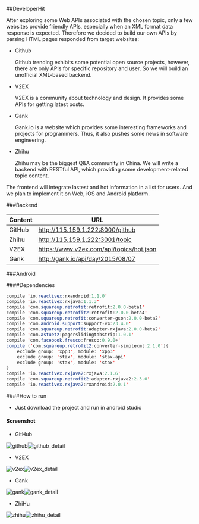 ##DeveloperHit

After exploring some Web APIs associated with the chosen topic, only a few websites provide friendly APIs, especially when an XML format data response is expected. Therefore we decided to build our own APIs by parsing HTML pages responded from target websites:

- Github

  Github trending exhibits some potential open source projects, however, there are only APIs for specific repository and user. So we will build an unofficial XML-based backend.

- V2EX

  V2EX is a community about technology and design. It provides some APIs for getting latest posts.

- Gank

  Gank.io is a website which provides some interesting frameworks and projects for programmers. Thus, it also pushes some news in software engineering.

- Zhihu

  Zhihu may be the biggest Q&A community in China. We will write a backend with RESTful API, which providing some development-related topic content.

The frontend will integrate lastest and hot information in a list for users. And we plan to implement it on  Web, iOS and Android platform.

###Backend

| Content | URL                                      |
| ------- | ---------------------------------------- |
| GitHub  | http://115.159.1.222:8000/github         |
| Zhihu   | http://115.159.1.222:3001/topic          |
| V2EX    | https://www.v2ex.com/api/topics/hot.json |
| Gank    | http://gank.io/api/day/2015/08/07        |

###Android

####Dependencies

```java
compile 'io.reactivex:rxandroid:1.1.0'
compile 'io.reactivex:rxjava:1.1.3'
compile 'com.squareup.retrofit:retrofit:2.0.0-beta1'
compile 'com.squareup.retrofit2:retrofit:2.0.0-beta4'
compile 'com.squareup.retrofit:converter-gson:2.0.0-beta2'
compile 'com.android.support:support-v4:23.4.0'
compile 'com.squareup.retrofit:adapter-rxjava:2.0.0-beta2'
compile 'com.astuetz:pagerslidingtabstrip:1.0.1'
compile 'com.facebook.fresco:fresco:0.9.0+'
compile ('com.squareup.retrofit2:converter-simplexml:2.1.0'){
    exclude group: 'xpp3', module: 'xpp3'
    exclude group: 'stax', module: 'stax-api'
    exclude group: 'stax', module: 'stax'
}
compile 'io.reactivex.rxjava2:rxjava:2.1.6'
compile 'com.squareup.retrofit2:adapter-rxjava2:2.3.0'
compile 'io.reactivex.rxjava2:rxandroid:2.0.1'
```

####How to run

- Just download the project and run in android studio

#### Screenshot

- GitHub

![github](./img/github.png)![github_detail](./img/github_detail.png)

- V2EX

![v2ex](./img/v2ex.png)![v2ex_detail](./img/v2ex_detail.png)

- Gank

![gank](./img/gank.png)![gank_detail](./img/gank_detail.png)

- ZhiHu

![zhihu](./img/zhihu.png)![zhihu_detail](./img/zhihu_detail.png)



